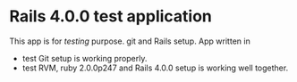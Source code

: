 # Rails 4.0.0 test application

This app is for *testing* purpose.  git and Rails setup. App written in 
* test Git setup is working properly.
* test RVM, ruby 2.0.0p247 and Rails 4.0.0 setup is working well together.
